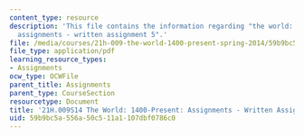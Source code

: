 ```yaml
---
content_type: resource
description: 'This file contains the information regarding "the world: 1400-present:
  assignments - written assignment 5".'
file: /media/courses/21h-009-the-world-1400-present-spring-2014/59b9bc5a556a50c511a1107dbf0786c0_MIT21H_009S14_WrittenAsgn5.pdf
file_type: application/pdf
learning_resource_types:
- Assignments
ocw_type: OCWFile
parent_title: Assignments
parent_type: CourseSection
resourcetype: Document
title: '21H.009S14 The World: 1400-Present: Assignments - Written Assignment 5'
uid: 59b9bc5a-556a-50c5-11a1-107dbf0786c0
---
```

